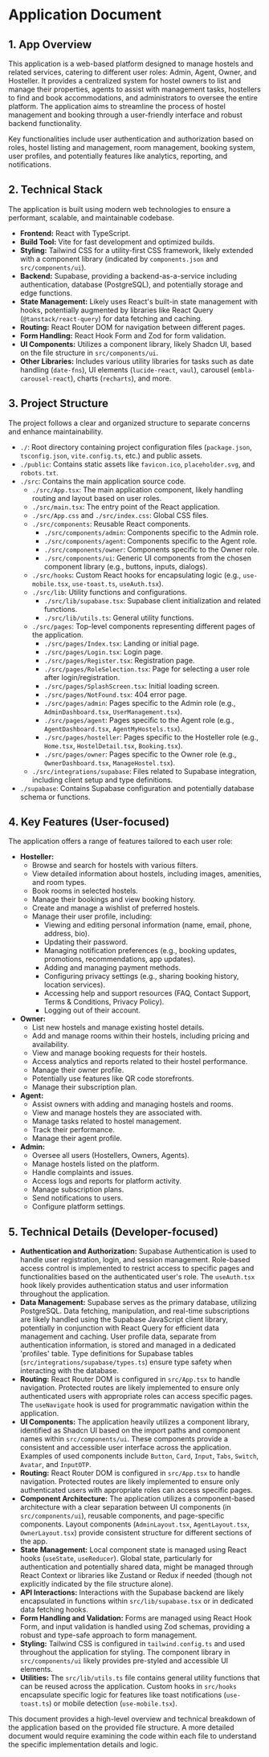 # Application Document

## 1. App Overview

This application is a web-based platform designed to manage hostels and related services, catering to different user roles: Admin, Agent, Owner, and Hosteller. It provides a centralized system for hostel owners to list and manage their properties, agents to assist with management tasks, hostellers to find and book accommodations, and administrators to oversee the entire platform. The application aims to streamline the process of hostel management and booking through a user-friendly interface and robust backend functionality.

Key functionalities include user authentication and authorization based on roles, hostel listing and management, room management, booking system, user profiles, and potentially features like analytics, reporting, and notifications.

## 2. Technical Stack

The application is built using modern web technologies to ensure a performant, scalable, and maintainable codebase.

*   **Frontend:** React with TypeScript.
*   **Build Tool:** Vite for fast development and optimized builds.
*   **Styling:** Tailwind CSS for a utility-first CSS framework, likely extended with a component library (indicated by `components.json` and `src/components/ui`).
*   **Backend:** Supabase, providing a backend-as-a-service including authentication, database (PostgreSQL), and potentially storage and edge functions.
*   **State Management:** Likely uses React's built-in state management with hooks, potentially augmented by libraries like React Query (`@tanstack/react-query`) for data fetching and caching.
*   **Routing:** React Router DOM for navigation between different pages.
*   **Form Handling:** React Hook Form and Zod for form validation.
*   **UI Components:** Utilizes a component library, likely Shadcn UI, based on the file structure in `src/components/ui`.
*   **Other Libraries:** Includes various utility libraries for tasks such as date handling (`date-fns`), UI elements (`lucide-react`, `vaul`), carousel (`embla-carousel-react`), charts (`recharts`), and more.

## 3. Project Structure

The project follows a clear and organized structure to separate concerns and enhance maintainability.

*   `./`: Root directory containing project configuration files (`package.json`, `tsconfig.json`, `vite.config.ts`, etc.) and public assets.
*   `./public`: Contains static assets like `favicon.ico`, `placeholder.svg`, and `robots.txt`.
*   `./src`: Contains the main application source code.
    *   `./src/App.tsx`: The main application component, likely handling routing and layout based on user roles.
    *   `./src/main.tsx`: The entry point of the React application.
    *   `./src/App.css` and `./src/index.css`: Global CSS files.
    *   `./src/components`: Reusable React components.
        *   `./src/components/admin`: Components specific to the Admin role.
        *   `./src/components/agent`: Components specific to the Agent role.
        *   `./src/components/owner`: Components specific to the Owner role.
        *   `./src/components/ui`: Generic UI components from the chosen component library (e.g., buttons, inputs, dialogs).
    *   `./src/hooks`: Custom React hooks for encapsulating logic (e.g., `use-mobile.tsx`, `use-toast.ts`, `useAuth.tsx`).
    *   `./src/lib`: Utility functions and configurations.
        *   `./src/lib/supabase.tsx`: Supabase client initialization and related functions.
        *   `./src/lib/utils.ts`: General utility functions.
    *   `./src/pages`: Top-level components representing different pages of the application.
        *   `./src/pages/Index.tsx`: Landing or initial page.
        *   `./src/pages/Login.tsx`: Login page.
        *   `./src/pages/Register.tsx`: Registration page.
        *   `./src/pages/RoleSelection.tsx`: Page for selecting a user role after login/registration.
        *   `./src/pages/SplashScreen.tsx`: Initial loading screen.
        *   `./src/pages/NotFound.tsx`: 404 error page.
        *   `./src/pages/admin`: Pages specific to the Admin role (e.g., `AdminDashboard.tsx`, `UserManagement.tsx`).
        *   `./src/pages/agent`: Pages specific to the Agent role (e.g., `AgentDashboard.tsx`, `AgentMyHostels.tsx`).
        *   `./src/pages/hosteller`: Pages specific to the Hosteller role (e.g., `Home.tsx`, `HostelDetail.tsx`, `Booking.tsx`).
        *   `./src/pages/owner`: Pages specific to the Owner role (e.g., `OwnerDashboard.tsx`, `ManageHostel.tsx`).
    *   `./src/integrations/supabase`: Files related to Supabase integration, including client setup and type definitions.
*   `./supabase`: Contains Supabase configuration and potentially database schema or functions.

## 4. Key Features (User-focused)

The application offers a range of features tailored to each user role:

*   **Hosteller:**
    *   Browse and search for hostels with various filters.
    *   View detailed information about hostels, including images, amenities, and room types.
    *   Book rooms in selected hostels.
    *   Manage their bookings and view booking history.
    *   Create and manage a wishlist of preferred hostels.
    *   Manage their user profile, including:
        *   Viewing and editing personal information (name, email, phone, address, bio).
        *   Updating their password.
        *   Managing notification preferences (e.g., booking updates, promotions, recommendations, app updates).
        *   Adding and managing payment methods.
        *   Configuring privacy settings (e.g., sharing booking history, location services).
        *   Accessing help and support resources (FAQ, Contact Support, Terms & Conditions, Privacy Policy).
        *   Logging out of their account.
*   **Owner:**
    *   List new hostels and manage existing hostel details.
    *   Add and manage rooms within their hostels, including pricing and availability.
    *   View and manage booking requests for their hostels.
    *   Access analytics and reports related to their hostel performance.
    *   Manage their owner profile.
    *   Potentially use features like QR code storefronts.
    *   Manage their subscription plan.
*   **Agent:**
    *   Assist owners with adding and managing hostels and rooms.
    *   View and manage hostels they are associated with.
    *   Manage tasks related to hostel management.
    *   Track their performance.
    *   Manage their agent profile.
*   **Admin:**
    *   Oversee all users (Hostellers, Owners, Agents).
    *   Manage hostels listed on the platform.
    *   Handle complaints and issues.
    *   Access logs and reports for platform activity.
    *   Manage subscription plans.
    *   Send notifications to users.
    *   Configure platform settings.

## 5. Technical Details (Developer-focused)

*   **Authentication and Authorization:** Supabase Authentication is used to handle user registration, login, and session management. Role-based access control is implemented to restrict access to specific pages and functionalities based on the authenticated user's role. The `useAuth.tsx` hook likely provides authentication status and user information throughout the application.
*   **Data Management:** Supabase serves as the primary database, utilizing PostgreSQL. Data fetching, manipulation, and real-time subscriptions are likely handled using the Supabase JavaScript client library, potentially in conjunction with React Query for efficient data management and caching. User profile data, separate from authentication information, is stored and managed in a dedicated 'profiles' table. Type definitions for Supabase tables (`src/integrations/supabase/types.ts`) ensure type safety when interacting with the database.
*   **Routing:** React Router DOM is configured in `src/App.tsx` to handle navigation. Protected routes are likely implemented to ensure only authenticated users with appropriate roles can access specific pages. The `useNavigate` hook is used for programmatic navigation within the application.
*   **UI Components:** The application heavily utilizes a component library, identified as Shadcn UI based on the import paths and component names within `src/components/ui`. These components provide a consistent and accessible user interface across the application. Examples of used components include `Button`, `Card`, `Input`, `Tabs`, `Switch`, `Avatar`, and `InputOTP`.
*   **Routing:** React Router DOM is configured in `src/App.tsx` to handle navigation. Protected routes are likely implemented to ensure only authenticated users with appropriate roles can access specific pages.
*   **Component Architecture:** The application utilizes a component-based architecture with a clear separation between UI components (in `src/components/ui`), reusable components, and page-specific components. Layout components (`AdminLayout.tsx`, `AgentLayout.tsx`, `OwnerLayout.tsx`) provide consistent structure for different sections of the app.
*   **State Management:** Local component state is managed using React hooks (`useState`, `useReducer`). Global state, particularly for authentication and potentially shared data, might be managed through React Context or libraries like Zustand or Redux if needed (though not explicitly indicated by the file structure alone).
*   **API Interactions:** Interactions with the Supabase backend are likely encapsulated in functions within `src/lib/supabase.tsx` or in dedicated data fetching hooks.
*   **Form Handling and Validation:** Forms are managed using React Hook Form, and input validation is handled using Zod schemas, providing a robust and type-safe approach to form management.
*   **Styling:** Tailwind CSS is configured in `tailwind.config.ts` and used throughout the application for styling. The component library in `src/components/ui` likely provides pre-styled and accessible UI elements.
*   **Utilities:** The `src/lib/utils.ts` file contains general utility functions that can be reused across the application. Custom hooks in `src/hooks` encapsulate specific logic for features like toast notifications (`use-toast.ts`) or mobile detection (`use-mobile.tsx`).

This document provides a high-level overview and technical breakdown of the application based on the provided file structure. A more detailed document would require examining the code within each file to understand the specific implementation details and logic.